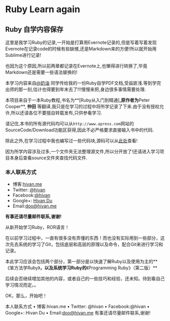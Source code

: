 # Ruby Learn again

## Ruby 自学内容保存

这里是我学习Ruby的记录,一开始是打算用Evernote记录的,但是写着写着发现Evernote在记录code的时候有些缺憾,还是Markdown来的方便!所以就开始用Sublime进行记录!

也因为这个原因,所以前两章都记录在Evernote上,也懒得进行转换了,毕竟Markdown还是需要一些语法替换的!

本学习内容来自[@奶油]() 同学传给我的一份Ruby自学PDF文档,受益匪浅.等到学完出师的那一刻,估计也得要到年末去了!!!慢慢来把,身边很多事情需要处理.

本项目来自于一本Ruby教程,书名为**[Ruby从入门到精通]**,原作者为**Peter Cooper**, **仲田** 等翻译,我只是在学习的过程中将所学记录了下来.由于没有授权允许,所以还请各位不要擅自转载发布,只供参看学习.

请记住,本书的所有源代码均可以从`http://www.apress.com`网站的SourceCode/Download功能区获得,因此不必严格要求直接输入书中的代码.

除此之外,在学习过程中我也编写过一些代码块,源码可以从[此处](https://github.com/hivan/RubyStudy/tree/master/RubySource)查看!

因为所学内容涉及过多,一个文件夹无法整理源文件,所以分开放了!还请进入学习项目本身后查看source文件夹查找代码文件.

### 本人联系方式

* 博客:[hivan.me](http://hivan.me)
* Twitter: [@hivan](https://twitter.com/)
* Facebook:[@hivan](https://facebook.com/hivan)
* Google+: [Hivan Du](https://plus.google.com/u/0/103632164166169075556)
* Email:[doo@hivan.me](mailto:doo@hivan.me)

**有事还请尽量邮件联系,谢谢!**





从新开始学习Ruby，ROR语言！

在以前学习过程中，一直有很多没有弄懂的东西！而也没有实际用到一些部分，这次先去系统的学习了Git，包括底层和高层的原理以及命令，配合Git来进行学习和记录。

本此学习应该会包括两个部分，第一部分是以快速了解Ruby以及使用为主的**《笨方法学Ruby》**，以及系统学习Ruby的**《Programming Ruby》（第二版）**

后续会否继续增加其他的内容，或者自己的一些技巧和经验，还未知。待到看自己学习情况而定。。

OK，那么，开始吧！

本人联系方式
	•	博客:hivan.me
	•	Twitter: @hivan
	•	Facebook:@hivan
	•	Google+: Hivan Du
	•	Email:doo@hivan.me
有事还请尽量邮件联系,谢谢!
